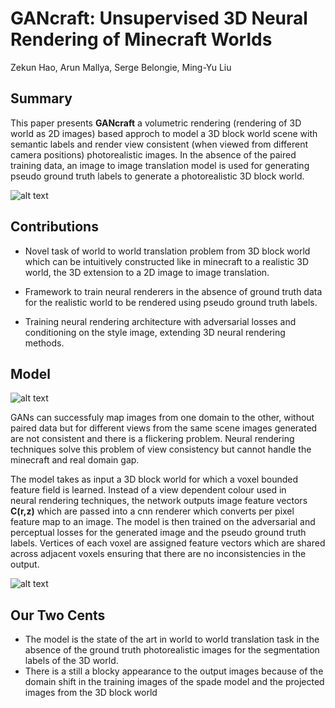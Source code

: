 # GANcraft: Unsupervised 3D Neural Rendering of Minecraft Worlds
Zekun Hao, Arun Mallya, Serge Belongie, Ming-Yu Liu

## Summary

This paper presents **GANcraft** a volumetric rendering (rendering of 3D world as 2D images) based approch to model a 3D
block world scene with semantic labels and render view consistent (when viewed from different camera positions) 
photorealistic images. In the absence of the paired training data,
an image to image translation model is used for generating pseudo ground truth labels 
to generate a photorealistic 3D block world.

![alt text](https://github.com/kumar-devesh/papers_we_read/blob/master/images/GANcraft_pseudogt.PNG)

## Contributions

- Novel task of world to world translation problem from 
3D block world which can be intuitively constructed like in
minecraft to a realistic 3D world, the 3D extension to a 2D
image to image translation.

- Framework to train neural renderers in the absence of ground 
truth data for the realistic world to be rendered using pseudo 
ground truth labels.

- Training neural rendering architecture with adversarial losses 
and conditioning on the style image, extending 3D neural rendering
methods.

## Model

![alt text](https://github.com/kumar-devesh/papers_we_read/blob/master/images/GANcraft_overview.PNG)

GANs can successfuly map images from one 
domain to the other, without paired data but for different views 
from the same scene images generated are not consistent and 
there is a flickering problem. Neural rendering techniques solve this problem of
view consistency but cannot handle the minecraft and real
domain gap.

The model takes as input a 3D block world for which a voxel bounded 
feature field is learned. Instead of a view dependent colour used in  
neural rendering techniques, the network outputs image feature vectors **C(r,z)** which are passed 
into a cnn renderer which converts per pixel feature map to an image.
The model is then trained on the adversarial and
perceptual losses for the generated image and the pseudo ground truth 
labels. Vertices of each voxel are assigned feature vectors which are shared 
across adjacent voxels ensuring that there are no inconsistencies in 
the output.

![alt text](https://github.com/kumar-devesh/papers_we_read/blob/master/images/GANcraft_feature_field.PNG)

## Our Two Cents
- The model is the state of the art in world to world translation task in the absence of the ground truth photorealistic images for the segmentation labels of the 3D world.
- There is a still a blocky appearance to the output images because of the domain shift in the training images of the spade model and the projected images from the 3D block
world

